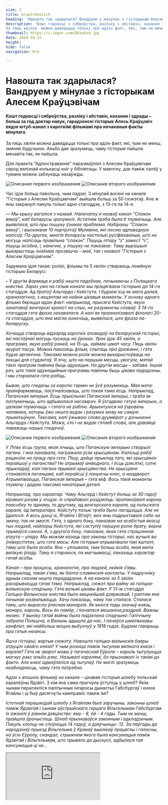 ```yaml
---
size: 2
title: krautchevitch
heading: 'Навошта так здарылася? Вандруем у мінулае з гісторыкам Алесем Краўцэвічам'
description: 'Кошт годнасці і сяброўства, разліку і абставін, кахання і здрады –  больш за год доктар навук, гарадзенскі гісторык Алесь Краўцэвіч вядзе  ютуб-канал з кароткімі фільмамі пра нечаканыя  факты  мінулага.
За пяць хвілін  можна даведацца толькі пра адзін факт, які, тым не менш, змяняе будучыню. Альбо дае зразумець, чаму гісторыя пайшла менавіта так, як пайшла.'
thumbnail: https://i.imgur.com/DXzwUv4.jpg
date: 2024-10-15
height: 
hide: false
navigation: Кто

---
```

# **Навошта так здарылася? Вандруем у мінулае з гісторыкам Алесем Краўцэвічам**

#### Кошт годнасці і сяброўства, разліку і абставін, кахання і здрады –  больш за год доктар навук, гарадзенскі гісторык Алесь Краўцэвіч вядзе  ютуб-канал з кароткімі фільмамі пра нечаканыя  факты  мінулага.
За пяць хвілін  можна даведацца толькі пра адзін факт, які, тым не менш, змяняе будучыню. Альбо дае зразумець, чаму гісторыя пайшла менавіта так, як пайшла.

Для праекта “Адлюстраванне” паразмаўлялі з Алесем Краўцэвічам сярод вялізнай колькасці кніг у бібліятэцы. У маентку, дзе паміж палёў у тумане можна заблукаць назаўжды.

<div class="gallery2">
<img src="https://i.imgur.com/jysUfZe.jpeg" alt="Описание первого изображения"> 
<img src="https://i.imgur.com/pBrpYdZ.jpeg" alt="Описание второго изображения"> 
</div>

Час ідзе больш павольна, чым падзеі. З мінулай восені на канале “Гісторыя з Алесем Краўцэвічам” выйшла больш за 50 сюжэтаў. Але ж яны закранулі пакуль толькі
адно стагоддзе, з 13-га па 14-е.

–_–  Мы крыху вагаліся з назвай. Напачатку я назваў канал “Спакон вякоў”, каб беларусы зразумелі. Астатнім трэба была б тлумачыць. Але выявілася, што пры пошуку
ўзнікае праблема. Набіраеш “Спакон вякоў”, і выскоквае 10 партрэтаў Мулявіна, які песню адпаведную напісаў. Па-другое, многія беларусы настолькі русіфікаваныя,
што не могуць напісаць правільна “спакон”. Пішуць літару “з” замест “с”, пішуць асобна, і, канечне, у пошуку не паказвае. Таму вырашылі выкарыстаць знаёмае
прозвішча – маё, так і назвалі “Гісторыя з Алесем Краўцэвічам”_. 

Задумана ідэя такая: ролікі, фільмы па 5 хвілін ствараюць лінейную гісторыю Беларусі.

– _У другім фармаце я рабіў нешта падобнае, пачынаючы з Полацкага княства. Зараз ужо на гэтым канале мы працягваем гісторыю да 14-га стагоддзя. Ад братоў Альгерда і
Кейстута. І будзем ісці як мага далей, храналагічна, з акцэнтам на нейкія цікавыя моманты. У аснову аднаго фільма бярэцца адзін факт: напрыклад, прысяга Кейстута,
якую занатаваў венгерскі храніст на слых, не разумеючы словаў. З 14-га стагоддзя гэта фраза захавалася. А калі  яе прааналізавалі філолагі 20-га стагоддзя,
што яна магла азначаць, выявілася, што фраза па-беларуску._.

_Хочацца ствараць відэарад кароткіх аповедаў па беларускай гісторыі, які настаўнікі могуць пускаць на ўроках. 
Урок ідзе 45 хвілін, а праграма, якую рабіў раней, на 15-ць, займае шмат часу. Пяць хвілін акурат пасуе. Можна паказаць фільм, спытаць пра ўражанні,
і гэта будзе арганічна. Таксама можна ролік можна выкарыстоўваць на лекцыі для студэнтаў. Я лічу, што на першым месцы, увогуле, мэтай такіх праграм павінна
быць адукацыя.  На другім месцы – забава. Іншая рэч, што такія адукацыйныя праграмы павінны быць цікава пададзены. І мы стараемся гэта рабіць_.

_Бывае, што гледачы за кароткі тэрмін не ўсё разумеюць. Мая мэта: праінфармаваць, пасігналізаваць, што такая тэма ёсць. Напрыклад, Паганская імперыя.
Ёсць прыхільнікі Паганскай імперыі,  і трэба ім  патлумачыць, што адбывалася насамрэч. Я ўзгадваю  гэтую  імперыю, а цалкам тлумачыць – гэтага не раблю.
Арыентуюся на  ўзровень чалавека, каторы ўжо нешта ведае і разумее мову не самую прымітыўную. Таксама, калі ўжываю слова дуумвірат у дачыненні Альгерда і Кейстута.
Можа, хто і не ведае гэтае6 слова, але давайце паважаць нашых гледачоў_.

<div class="gallery2">
<img src="https://i.imgur.com/tkU3ZIY.jpeg" alt="Описание первого изображения"> 
<img src="https://i.imgur.com/kVcLTZk.jpeg" alt="Описание второго изображения"> 
</div>

_У Літве ёсць група, якая лічыць, што Паганскую імперыю стварылі пагане. І яна панавала, пагражала ўсім хрысціянам. Калісьці рабіў рэцэнзію на працу пра гэта.
Пішу, дайце прыклад таго, які хрысціянін перайшоў у паганства? Не атрымаў аніводнага. І ёсць дзясяткі, сотні прыкладаў, калі пагане прымалі хрысціянства.
Не хрысціяне станавіліся паганцамі, каб перайсці ў пануючы клас, а наадварот. Атрымліваецца, Паганская імперыя – гэта міф. Вось такія моманты тлумачу і дадаю
таксама некаторыя дэталі._

_Напрыклад, пра характар. Чаму Альгерд і Кейстут  больш за 30 гадоў кіравалі разам  у згодзе. Іх спрабавалі раздзяліць: прапаноўвалі  карону паасобку то аднаму, то другому,  ад венгерскага караля, ад польскага караля, ад імператара. Кейстуту толькі трэба было пагадзіцца. Але не ўдалося. А вось дзеці іх, Ягайла і Вітаўт, якіх яны падрыхтавалі сабе на змену, так не змаглі. Гэта, з аднаго боку, паказвае на асабістыя якасці тых людзей, найперш Кейстута, які саступіў першую ролю брату,  верна трымаўся саюза. А, з другога боку, паказвае,  якая гэта страшэнная атрута – улада. 
Мы можам казаць пра законы гісторыі, нас вучылі ва ўніверсітэтах, што гэта масы. Але гісторыя атрымлівала такі кшталт, таму што была асоба.
Яна – уплывала, тым больш асоба, якая мела вялікую ўладу. Таму я стараюся, па магчымасці, паказаць характар гэтай асобы_. 

_Канал – пра працэсы, храналогію, пра людзей, нейкія з’явы. Напрыклад, такая з’ява, як балта-славянскія кантакты. У падручніку адным сказам нешта перададзена.
А на канале за 5 хвілін раскрываецца гэтая тэма. Напрыклад, сюжэт пра вайну за галіцка-валынскую спадчыну. Гэта вельмі цікавы факт. У 13-м стагоддзі
Галіцка-Валынскае княства было мацнейшай дзяржавай. І раптам яна пачынае развальвацца. Хачу паказаць, чаму так сталася. Сталася таму, што вырасла ўласная манархія.
Як многа тады значыў князь, манарх, кароль. Вось ён памёр, і пачалася мешаніна,раздрай. Важны нюанс. У выніку гэтай вайны была падзелена спадчына: Галіччыну забрала
Польшча, а Валынь адышла да нас. І пачаўся шматвекавы канфлікт, які найбольш моцна выбухнуў у 1918 годзе. Будзем гаварыць пра гэтыя нюансы_. 

_Яшчэ гісторыі, вартыя сюжэту. Навошта  галіцка-валынскія баяры атруцілі свайго князя? У чым розніца паміж тытулам вялікага князя і караля?
Гэта не зварот мовы ў тагачаснай Еўропе – кароль тытулуецца магнус рэкс альбо рэкс. Называлі каралямі, бо прызнавалі іх такімі дэ факто. Але князі адмаўляліся
ад тытулаў. Не маглі зразумець неабходнасць, чаму гэта патрэбна_.

Адзін з апошніх фільмаў на канале – цікавая гісторыя шлюбу польскай каралеўны Ядзвігі. З кім яна сама прагнула ўступіць у шлюб?  Якім чынам перасякліся палітычныя
інтарэсы дынастыі Габсбургаў і князя Ягайлы і ці быў дасягнуты кампраміс паміж імі? 

_Істотнай перашкодай шлюбу з Ягайлам былі заручыны, законны шлюб паміж Ядзвігай і сынам аўстрыйскага герцага Вільгельмам Габсбургам. Іх  ажанілі ў раннім дзяцінстве:
яму - 8, ёй - 4 гады. Тым не менш, прайшла  ўрачыстаць. Шлюб прызнаваўся законным і адкладзеным. Пакуль хлопцу не споўніцца 14 гадоў, а дзяўчынцы- 12.
За паўгады да народзінаў прыезд Вільгельма ў Кракаў выклікаў працяглы і галосны, на ўсю Еўропу, скандал, стрыжнем якога была кансумацыя паміж Ядзвігай і Вільгельмам,
што прывяло да дыскусіі, адбылася тая кансумацыя ці не…_

<div><iframe class="youtube" src="https://www.youtube.com/embed/COldFMZn9VM">
  
_Варта было б трошкі змяніць антураж на канале. Гэта цяжка – знайсці студыю, дзе не толькі галава гаворыць, але ж яшчэ з нейкай карцінкай.
Стараюся падбіраць карты, карцінкі, якія адпавядаюць тэме. Але ў перспектыве павінны быць натурныя здымкі.Адна рэч, калі ты гаворыш на фоне каміна,
і другая – калі распавядаеш пра Крэўскую унію ў крэўскім замку. На жаль, пакуль гэта мара, і зараз вельмі складаная_.

Паглядзець усе фільмы на канале “Гісторыя з Алесем Краўцэвічам” [можна тут](https://www.youtube.com/@History_by_Kravtsevich)


 



